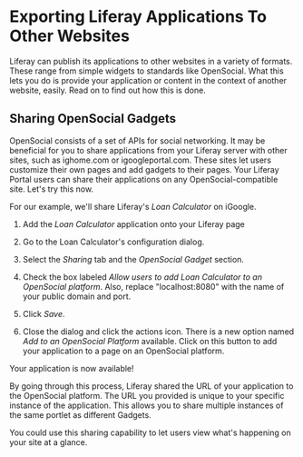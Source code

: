 # Exporting Liferay Applications To Other Websites [](id=exporting-portal-applications-as-widgets-and-opensocia)

Liferay can publish its applications to other websites in a variety of formats.
These range from simple widgets to standards like OpenSocial. What this lets you
do is provide your application or content in the context of another website,
easily. Read on to find out how this is done. 

## Sharing OpenSocial Gadgets [](id=sharing-opensocial-gadgets)

OpenSocial consists of a set of APIs for social networking. It may be beneficial
for you to share applications from your Liferay server with other sites, such as
ighome.com or igoogleportal.com. These sites let users customize their own pages
and add gadgets to their pages. Your Liferay Portal users can share their
applications on any OpenSocial-compatible site. Let's try this now.

For our example, we'll share Liferay's *Loan Calculator* on iGoogle.

1. Add the *Loan Calculator* application onto your Liferay page

2. Go to the Loan Calculator's configuration dialog. 

3. Select the *Sharing* tab and the *OpenSocial Gadget* section. 

4. Check the box labeled *Allow users to add Loan Calculator to an OpenSocial
   platform*. Also, replace "localhost:8080" with the name of your public domain
   and port.

5. Click *Save*. 

6. Close the dialog and click the actions icon. There is a new option named *Add
   to an OpenSocial Platform* available. Click on this button to add your
   application to a page on an OpenSocial platform.

Your application is now available!

By going through this process, Liferay shared the URL of your application to
the OpenSocial platform. The URL you provided is unique to your specific
instance of the application. This allows you to share multiple instances of the
same portlet as different Gadgets.

You could use this sharing capability to let users view what's happening on your
site at a glance. 

